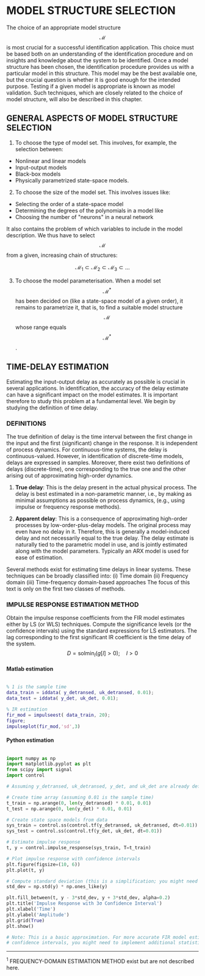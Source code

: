 # MODEL STRUCTURE SELECTION

The choice of an appropriate model structure $$\mathcal{M}$$ is most crucial for a successful identification application. This choice must be based both on an understanding of the identification procedure and on insights and knowledge about the system to be identified.
Once a model structure has been chosen, the identification procedure provides us with a particular model in this structure. This model may be the best available one, but the crucial question is whether it is good enough for the intended purpose. Testing if a given model is appropriate is known as model validation. Such techniques, which are closely related to the choice of model structure, will also be described in this chapter.

## GENERAL ASPECTS OF MODEL STRUCTURE SELECTION

1. To choose the type of model set.
This involves, for example, the selection between:
- Nonlinear and linear models
- Input-output models
- Black-box models
- Physically parametrized state-space models.

2. To choose the size of the model set.
This involves issues like:
- Selecting the order of a state-space model
- Determining the degrees of the polynomials in a model like
- Choosing the number of "neurons" in a neural network

It also contains the problem of which variables to include in the model description. We thus have to select $$\mathcal{M}$$ from a given, increasing chain of structures:

$$\mathcal{M}_1 \subset \mathcal{M}_2 \subset \mathcal{M}_3 \subset ...$$

3. To choose the model parameterisation.
When a model set $$\mathcal{M}^*$$ has been decided on (like a state-space model of a given order), it remains to parametrize it, that is, to find a suitable model structure $$\mathcal{M}$$ whose range equals $$\mathcal{M}^*$$.

## TIME-DELAY ESTIMATION

Estimating the input-output delay as accurately as possible is crucial in several applications. In identification, the accuracy of the delay estimate can have a significant impact on the model estimates. It is important therefore to study this problem at a fundamental level. We begin by studying the definition of time delay.

### DEFINITIONS

The true definition of delay is the time interval between the first change in the input and the first (significant) change in the response. It is independent of process dynamics. For continuous-time systems, the delay is continuous-valued. However, in identification of discrete-time models, delays are expressed in samples. Moreover, there exist two definitions of delays (discrete-time), one corresponding to the true one and the other arising out of approximating high-order dynamics.

1. **True delay**: This is the delay present in the actual physical process. The delay is best estimated in a non-parametric manner, i.e., by making as minimal assumptions as possible on process dynamics, (e.g., using impulse or frequency response methods).

2. **Apparent delay**: This is a consequence of approximating high-order processes by low-order-plus-delay models. The original process may even have no delay in it. Therefore, this is generally a model-induced delay and not necessarily equal to the true delay. The delay estimate is naturally tied to the parametric model in use, and is jointly estimated along with the model parameters. Typically an ARX model is used for ease of estimation.

Several methods exist for estimating time delays in linear systems. These techniques can be broadly classified into:
(i) Time domain
(ii) Frequency domain
(iii) Time-frequency domain-based approaches
The focus of this text is only on the first two classes of methods.

### IMPULSE RESPONSE ESTIMATION METHOD

Obtain the impulse response coefficients from the FIR model estimates either by LS (or WLS) techniques. Compute the significance levels (or the confidence intervals) using the standard expressions for LS estimators. The lag corresponding to the first significant IR coefficient is the time delay of the system.
$$D = \text{sol} \min_{l} (g[l] > 0); \quad l > 0$$

#### Matlab estimation
```matlab

% 1 is the sample time
data_train = iddata( y_detransed, uk_detransed, 0.01); 
data_test = iddata( y_det, uk_det, 0.01); 

% IR estimation
fir_mod = impulseest( data_train, 20);
figure; 
impulseplot(fir_mod,'sd',3)

```
#### Python estimation
```python

import numpy as np
import matplotlib.pyplot as plt
from scipy import signal
import control

# Assuming y_detransed, uk_detransed, y_det, and uk_det are already defined numpy arrays

# Create time array (assuming 0.01 is the sample time)
t_train = np.arange(0, len(y_detransed) * 0.01, 0.01)
t_test = np.arange(0, len(y_det) * 0.01, 0.01)

# Create state space models from data
sys_train = control.ss(control.tf(y_detransed, uk_detransed, dt=0.01))
sys_test = control.ss(control.tf(y_det, uk_det, dt=0.01))

# Estimate impulse response
t, y = control.impulse_response(sys_train, T=t_train)

# Plot impulse response with confidence intervals
plt.figure(figsize=(10, 6))
plt.plot(t, y)

# Compute standard deviation (this is a simplification; you might need a more sophisticated method)
std_dev = np.std(y) * np.ones_like(y)

plt.fill_between(t, y - 3*std_dev, y + 3*std_dev, alpha=0.2)
plt.title('Impulse Response with 3σ Confidence Interval')
plt.xlabel('Time')
plt.ylabel('Amplitude')
plt.grid(True)
plt.show()

# Note: This is a basic approximation. For more accurate FIR model estimation and 
# confidence intervals, you might need to implement additional statistical methods.

```

---
<sup>1</sup> FREQUENCY-DOMAIN ESTIMATION METHOD exist but are not described here.